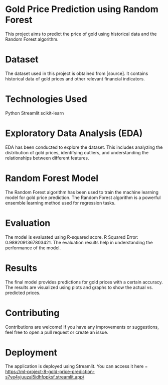 # Gold Price Prediction using Random Forest
This project aims to predict the price of gold using historical data and the Random Forest algorithm. 

# Dataset
The dataset used in this project is obtained from [source]. It contains historical data of gold prices and other relevant financial indicators.

# Technologies Used
Python Streamlit scikit-learn

# Exploratory Data Analysis (EDA)
EDA has been conducted to explore the dataset. This includes analyzing the distribution of gold prices, identifying outliers, and understanding the relationships between different features.

# Random Forest Model
The Random Forest algorithm has been used to train the machine learning model for gold price prediction. The Random Forest algorithm is a powerful ensemble learning method used for regression tasks.

# Evaluation
The model is evaluated using R-squared score.
R Squared Error: 0.9892091367803421.
The evaluation results help in understanding the performance of the model.

# Results
The final model provides predictions for gold prices with a certain accuracy. The results are visualized using plots and graphs to show the actual vs. predicted prices.

# Contributing
Contributions are welcome! If you have any improvements or suggestions, feel free to open a pull request or create an issue.

# Deployment
The application is deployed using Streamlit. You can access it here = https://ml-project-8-gold-price-prediction-s7ye4yjuuzal5idhfppksf.streamlit.app/
